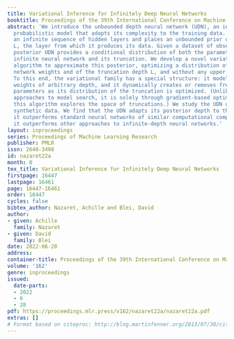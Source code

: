 ```yaml
---
title: Variational Inference for Infinitely Deep Neural Networks
booktitle: Proceedings of the 39th International Conference on Machine Learning
abstract: 'We introduce the unbounded depth neural network (UDN), an infinitely deep
  probabilistic model that adapts its complexity to the training data. The UDN contains
  an infinite sequence of hidden layers and places an unbounded prior on a truncation
  L, the layer from which it produces its data. Given a dataset of observations, the
  posterior UDN provides a conditional distribution of both the parameters of the
  infinite neural network and its truncation. We develop a novel variational inference
  algorithm to approximate this posterior, optimizing a distribution of the neural
  network weights and of the truncation depth L, and without any upper limit on L.
  To this end, the variational family has a special structure: it models neural network
  weights of arbitrary depth, and it dynamically creates or removes free variational
  parameters as its distribution of the truncation is optimized. (Unlike heuristic
  approaches to model search, it is solely through gradient-based optimization that
  this algorithm explores the space of truncations.) We study the UDN on real and
  synthetic data. We find that the UDN adapts its posterior depth to the dataset complexity;
  it outperforms standard neural networks of similar computational complexity; and
  it outperforms other approaches to infinite-depth neural networks.'
layout: inproceedings
series: Proceedings of Machine Learning Research
publisher: PMLR
issn: 2640-3498
id: nazaret22a
month: 0
tex_title: Variational Inference for Infinitely Deep Neural Networks
firstpage: 16447
lastpage: 16461
page: 16447-16461
order: 16447
cycles: false
bibtex_author: Nazaret, Achille and Blei, David
author:
- given: Achille
  family: Nazaret
- given: David
  family: Blei
date: 2022-06-28
address:
container-title: Proceedings of the 39th International Conference on Machine Learning
volume: '162'
genre: inproceedings
issued:
  date-parts:
  - 2022
  - 6
  - 28
pdf: https://proceedings.mlr.press/v162/nazaret22a/nazaret22a.pdf
extras: []
# Format based on citeproc: http://blog.martinfenner.org/2013/07/30/citeproc-yaml-for-bibliographies/
---
```

